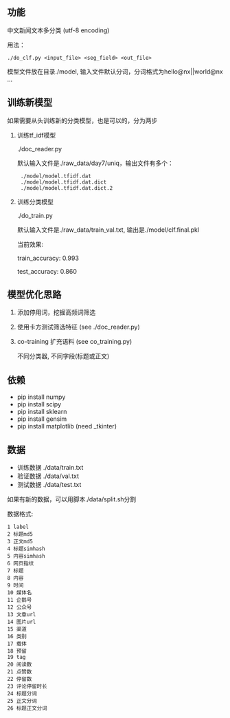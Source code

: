 ## 功能

中文新闻文本多分类 (utf-8 encoding)

用法：

    ./do_clf.py <input_file> <seg_field> <out_file>

模型文件放在目录./model, 输入文件默认分词，分词格式为hello@nx||world@nx ...

## 训练新模型

如果需要从头训练新的分类模型，也是可以的，分为两步

1. 训练tf_idf模型

    ./doc_reader.py
    
    默认输入文件是./raw_data/day7/uniq，输出文件有多个：
    
        ./model/model.tfidf.dat
        ./model/model.tfidf.dat.dict
        ./model/model.tfidf.dat.dict.2

2. 训练分类模型

    ./do_train.py
    
    默认输入文件是./raw_data/train_val.txt, 输出是./model/clf.final.pkl
    
    当前效果:

    train_accuracy: 0.993

    test_accuracy: 0.860

## 模型优化思路

1. 添加停用词，挖掘高频词筛选

2. 使用卡方测试筛选特征 (see ./doc_reader.py)

3. co-training 扩充语料 (see co_training.py)

    不同分类器, 不同字段(标题或正文)

## 依赖

+ pip install numpy
+ pip install scipy
+ pip install sklearn
+ pip install gensim
+ pip install matplotlib (need _tkinter)

## 数据

+ 训练数据 ./data/train.txt
+ 验证数据 ./data/val.txt
+ 测试数据 ./data/test.txt

如果有新的数据，可以用脚本./data/split.sh分割

数据格式:

    1 label
    2 标题md5
    3 正文md5
    4 标题simhash
    5 内容simhash
    6 网页指纹
    7 标题
    8 内容
    9 时间
    10 媒体名
    11 企鹅号
    12 公众号
    13 文章url
    14 图片url
    15 渠道
    16 类别
    17 载体
    18 预留
    19 tag
    20 阅读数
    21 点赞数
    22 停留数
    23 评论停留时长
    24 标题分词
    25 正文分词
    26 标题正文分词
